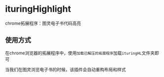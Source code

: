 # ituringHighlight
chrome拓展程序：图灵电子书代码高亮



## 使用方式

在chrome浏览器的拓展程序中，使用`加载已解压的拓展程序`加载`ituringHL`文件夹即可

当我们在图灵浏览电子书的时候，该插件会自动重构布局和样式